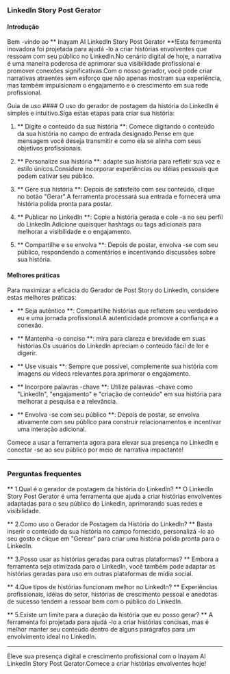 ### LinkedIn Story Post Gerator

#### Introdução
Bem -vindo ao ** Inayam AI LinkedIn Story Post Gerator **!Esta ferramenta inovadora foi projetada para ajudá -lo a criar histórias envolventes que ressoam com seu público no LinkedIn.No cenário digital de hoje, a narrativa é uma maneira poderosa de aprimorar sua visibilidade profissional e promover conexões significativas.Com o nosso gerador, você pode criar narrativas atraentes sem esforço que não apenas mostram sua experiência, mas também impulsionam o engajamento e o crescimento em sua rede profissional.

Guia de uso ####
O uso do gerador de postagem da história do LinkedIn é simples e intuitivo.Siga estas etapas para criar sua história:

1. ** Digite o conteúdo da sua história **: Comece digitando o conteúdo da sua história no campo de entrada designado.Pense em que mensagem você deseja transmitir e como ela se alinha com seus objetivos profissionais.

2. ** Personalize sua história **: adapte sua história para refletir sua voz e estilo únicos.Considere incorporar experiências ou idéias pessoais que podem cativar seu público.

3. ** Gere sua história **: Depois de satisfeito com seu conteúdo, clique no botão "Gerar".A ferramenta processará sua entrada e fornecerá uma história polida pronta para postar.

4. ** Publicar no LinkedIn **: Copie a história gerada e cole -a no seu perfil do LinkedIn.Adicione quaisquer hashtags ou tags adicionais para melhorar a visibilidade e o engajamento.

5. ** Compartilhe e se envolva **: Depois de postar, envolva -se com seu público, respondendo a comentários e incentivando discussões sobre sua história.

#### Melhores práticas
Para maximizar a eficácia do Gerador de Post Story do LinkedIn, considere estas melhores práticas:

- ** Seja autêntico **: Compartilhe histórias que refletem seu verdadeiro eu e uma jornada profissional.A autenticidade promove a confiança e a conexão.

- ** Mantenha -o conciso **: mira para clareza e brevidade em suas histórias.Os usuários do LinkedIn apreciam o conteúdo fácil de ler e digerir.

- ** Use visuais **: Sempre que possível, complemente sua história com imagens ou vídeos relevantes para aprimorar o engajamento.

- ** Incorpore palavras -chave **: Utilize palavras -chave como "LinkedIn", "engajamento" e "criação de conteúdo" em sua história para melhorar a pesquisa e a relevância.

- ** Envolva -se com seu público **: Depois de postar, se envolva ativamente com seu público para construir relacionamentos e incentivar uma interação adicional.

Comece a usar a ferramenta agora para elevar sua presença no LinkedIn e conectar -se ao seu público por meio de narrativa impactante!

----

### Perguntas frequentes

** 1.Qual é o gerador de postagem da história do LinkedIn? **
O LinkedIn Story Post Gerator é uma ferramenta que ajuda a criar histórias envolventes adaptadas para o seu público do LinkedIn, aprimorando suas redes e visibilidade.

** 2.Como uso o Gerador de Postagem da História do LinkedIn? **
Basta inserir o conteúdo da sua história no campo fornecido, personalizá -lo ao seu gosto e clique em "Gerear" para criar uma história polida pronta para o LinkedIn.

** 3.Posso usar as histórias geradas para outras plataformas? **
Embora a ferramenta seja otimizada para o LinkedIn, você também pode adaptar as histórias geradas para uso em outras plataformas de mídia social.

** 4.Que tipos de histórias funcionam melhor no LinkedIn? **
Experiências profissionais, idéias do setor, histórias de crescimento pessoal e anedotas de sucesso tendem a ressoar bem com o público do LinkedIn.

** 5.Existe um limite para a duração da história que eu posso gerar? **
A ferramenta foi projetada para ajudá -lo a criar histórias concisas, mas é melhor manter seu conteúdo dentro de alguns parágrafos para um envolvimento ideal no LinkedIn.

----

Eleve sua presença digital e crescimento profissional com o Inayam AI LinkedIn Story Post Gerator.Comece a criar histórias envolventes hoje!